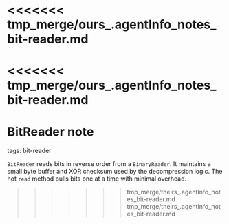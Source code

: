 <<<<<<< tmp_merge/ours_.agentInfo_notes_bit-reader.md
=======
<<<<<<< tmp_merge/ours_.agentInfo_notes_bit-reader.md
=======
# BitReader note

tags: bit-reader

`BitReader` reads bits in reverse order from a `BinaryReader`. It maintains a
small byte buffer and XOR checksum used by the decompression logic. The hot
`read` method pulls bits one at a time with minimal overhead.
>>>>>>> tmp_merge/theirs_.agentInfo_notes_bit-reader.md
>>>>>>> tmp_merge/theirs_.agentInfo_notes_bit-reader.md
